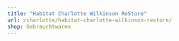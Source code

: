 ```yaml
---
title: "Habitat Charlotte Wilkinson ReStore"
url: /charlotte/habitat-charlotte-wilkinson-restore/
shop: Gebrauchtwaren
---
```

